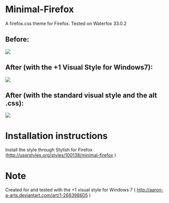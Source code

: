 Minimal-Firefox
===============

A firefox.css theme for Firefox. Tested on Waterfox 33.0.2

<h2>Before:</h2>
<img src="https://cloud.githubusercontent.com/assets/3892772/5289007/3d99d436-7b08-11e4-8876-8a855acf3b61.png"/>

<h2>After (with the +1 Visual Style for Windows7):</h2>
<img src="https://cloud.githubusercontent.com/assets/3892772/8137190/7daf4fc2-110f-11e5-88b3-26dc912ff5ea.png"/>

<h2>After (with the standard visual style and the alt .css):</h2>
<img src="https://cloud.githubusercontent.com/assets/3892772/8137189/7d9924f4-110f-11e5-85ce-356ef81d20c5.png"/>

Installation instructions
================
Install the style through  Stylish for Firefox  (http://userstyles.org/styles/100138/minimal-firefox )

Note
================
Created for and tested with the +1 visual style for Windows 7 ( http://aaron-a-arts.deviantart.com/art/1-268398605 )

